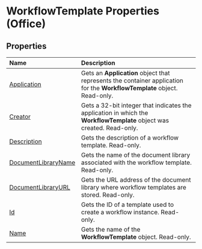 
# WorkflowTemplate Properties (Office)

## Properties



|**Name**|**Description**|
|:-----|:-----|
|[Application](5c614394-2363-0b9f-2097-4dd1ca7750cd.md)|Gets an  **Application** object that represents the container application for the **WorkflowTemplate** object. Read-only.|
|[Creator](17d49292-fcfe-c9ea-35dc-c1e5cd0a1cc4.md)|Gets a 32-bit integer that indicates the application in which the  **WorkflowTemplate** object was created. Read-only.|
|[Description](92eba6d4-e9e9-4048-c2b4-4f8486904a89.md)|Gets the description of a workflow template. Read-only.|
|[DocumentLibraryName](4fca9798-a8be-87c8-7210-4a1fa1e808b4.md)|Gets the name of the document library associated with the workflow template. Read-only.|
|[DocumentLibraryURL](17ae0600-3ab5-bf9c-2231-68f0e7a635bc.md)|Gets the URL address of the document library where workflow templates are stored. Read-only.|
|[Id](4143adf9-895e-ae83-300b-37cf3e966644.md)|Gets the ID of a template used to create a workflow instance. Read-only.|
|[Name](44e01df1-5f30-2b55-c4bd-b749629ce792.md)|Gets the name of the  **WorkflowTemplate** object. Read-only.|
